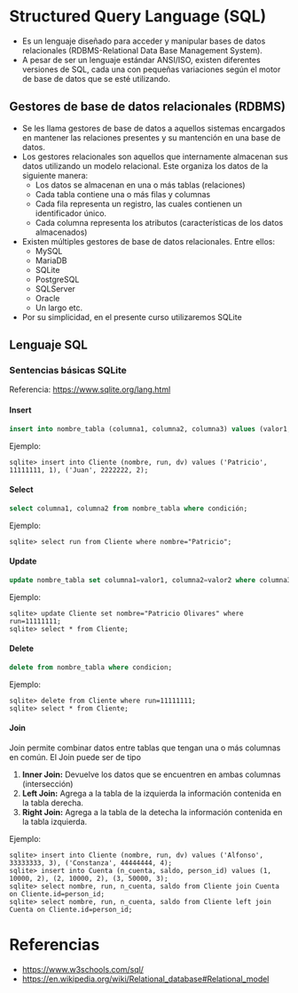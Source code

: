 # Structured Query Language (SQL)

- Es un lenguaje diseñado para acceder y manipular bases de datos relacionales (RDBMS-Relational Data Base Management System).
- A pesar de ser un lenguaje estándar ANSI/ISO, existen diferentes versiones de SQL, cada una con pequeñas variaciones según el motor de base de datos que se esté utilizando.

## Gestores de base de datos relacionales (RDBMS)

- Se les llama gestores de base de datos a aquellos sistemas encargados en mantener las relaciones presentes y su mantención en una base de datos.
- Los gestores relacionales son aquellos que internamente almacenan sus datos utilizando un modelo relacional. Este organiza los datos de la siguiente manera:
    - Los datos se almacenan en una o más tablas (relaciones)
    - Cada tabla contiene una o más filas y columnas
    - Cada fila representa un registro, las cuales contienen un identificador único.
    - Cada columna representa los atributos (características de los datos almacenados)
- Existen múltiples gestores de base de datos relacionales. Entre ellos:
    - MySQL
    - MariaDB
    - SQLite
    - PostgreSQL
    - SQLServer
    - Oracle
    - Un largo etc.
- Por su simplicidad, en el presente curso utilizaremos SQLite

## Lenguaje SQL

### Sentencias básicas SQLite

Referencia: https://www.sqlite.org/lang.html

#### **Insert**

```sql
insert into nombre_tabla (columna1, columna2, columna3) values (valor1, valor2, valor3);
```

Ejemplo: 

```console
sqlite> insert into Cliente (nombre, run, dv) values ('Patricio', 11111111, 1), ('Juan', 2222222, 2);
```

#### **Select**

```sql
select columna1, columna2 from nombre_tabla where condición;
```

Ejemplo:

```console
sqlite> select run from Cliente where nombre="Patricio";
```

#### **Update**

```sql
update nombre_tabla set columna1=valor1, columna2=valor2 where columna3=valor3;

```

Ejemplo: 

```console
sqlite> update Cliente set nombre="Patricio Olivares" where run=11111111;
sqlite> select * from Cliente;
```


#### **Delete**

```sql
delete from nombre_tabla where condicion;

```

Ejemplo: 

```console
sqlite> delete from Cliente where run=11111111;
sqlite> select * from Cliente;
```

#### **Join**

Join permite combinar datos entre tablas que tengan una o más columnas en común. El Join puede ser de tipo

1. **Inner Join:** Devuelve los datos que se encuentren en ambas columnas (intersección)
2. **Left Join:** Agrega a la tabla de la izquierda la información contenida en la tabla derecha.
3. **Right Join:** Agrega a la tabla de la detecha la información contenida en la tabla izquierda.

Ejemplo:

```console
sqlite> insert into Cliente (nombre, run, dv) values ('Alfonso', 33333333, 3), ('Constanza', 44444444, 4);
sqlite> insert into Cuenta (n_cuenta, saldo, person_id) values (1, 10000, 2), (2, 10000, 2), (3, 50000, 3);
sqlite> select nombre, run, n_cuenta, saldo from Cliente join Cuenta on Cliente.id=person_id;
sqlite> select nombre, run, n_cuenta, saldo from Cliente left join Cuenta on Cliente.id=person_id;

```





# Referencias
- https://www.w3schools.com/sql/
- https://en.wikipedia.org/wiki/Relational_database#Relational_model
